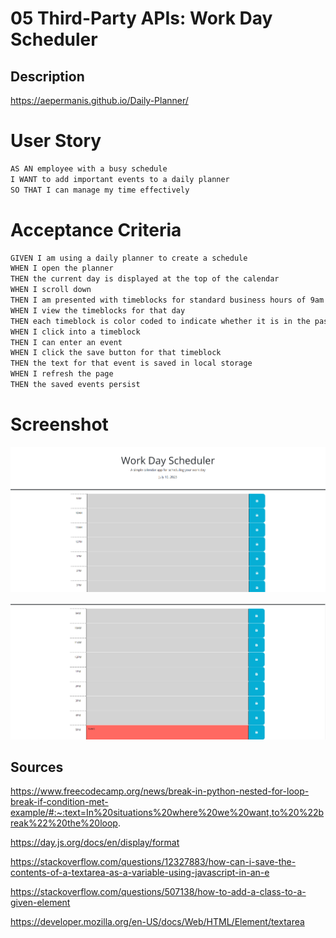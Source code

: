 # 05 Third-Party APIs: Work Day Scheduler

## Description

https://aepermanis.github.io/Daily-Planner/

# User Story

```md
AS AN employee with a busy schedule
I WANT to add important events to a daily planner
SO THAT I can manage my time effectively
```


# Acceptance Criteria

```md
GIVEN I am using a daily planner to create a schedule
WHEN I open the planner
THEN the current day is displayed at the top of the calendar
WHEN I scroll down
THEN I am presented with timeblocks for standard business hours of 9am to 5pm
WHEN I view the timeblocks for that day
THEN each timeblock is color coded to indicate whether it is in the past, present, or future
WHEN I click into a timeblock
THEN I can enter an event
WHEN I click the save button for that timeblock
THEN the text for that event is saved in local storage
WHEN I refresh the page
THEN the saved events persist
```
# Screenshot

![daily calender](Assets/screenshot1.png)

![daily calender 2](Assets/screenshot2.png)

## Sources 

https://www.freecodecamp.org/news/break-in-python-nested-for-loop-break-if-condition-met-example/#:~:text=In%20situations%20where%20we%20want,to%20%22break%22%20the%20loop.

https://day.js.org/docs/en/display/format

https://stackoverflow.com/questions/12327883/how-can-i-save-the-contents-of-a-textarea-as-a-variable-using-javascript-in-an-e

https://stackoverflow.com/questions/507138/how-to-add-a-class-to-a-given-element

https://developer.mozilla.org/en-US/docs/Web/HTML/Element/textarea

